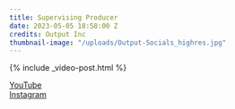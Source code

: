 ```yaml
---
title: Supervising Producer
date: 2023-05-05 18:58:00 Z
credits: Output Inc
thumbnail-image: "/uploads/Output-Socials_highres.jpg"
---
```


{% include _video-post.html %}
<div class="video-container custom-post">
  <div class="links-box hidden">
    <div class="row">
      <a href="https://www.youtube.com/@Outputsounds" target="_blank" rel="noopener noreferrer">YouTube</a>
    </div>
    <div class="row">
      <a href="https://www.instagram.com/output/" target="_blank" rel="noopener noreferrer">Instagram</a>
    </div>
  </div>
</div>
